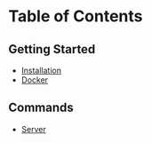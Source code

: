 # Table of Contents

## Getting Started

* [Installation](Getting-Started/Installation.md)
* [Docker](Getting-Started/Docker.md)

## Commands

* [Server](Commands/Server.md)
